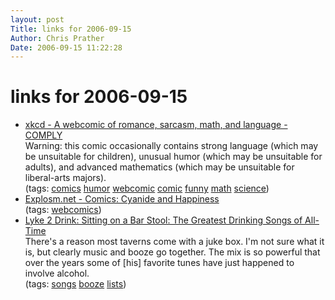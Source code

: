 ```yaml
---
layout: post
Title: links for 2006-09-15  
Author: Chris Prather
Date: 2006-09-15 11:22:28
---
```


# links for 2006-09-15
<ul class="delicious">
	<li>
		<div class="delicious-link"><a href="http://xkcd.com/">xkcd - A webcomic of romance, sarcasm, math, and language - COMPLY</a></div>
		<div class="delicious-extended">
Warning: this comic occasionally contains strong language (which may be unsuitable for children), unusual humor (which may be unsuitable for adults), and advanced mathematics (which may be unsuitable for liberal-arts majors).</div>
		<div class="delicious-tags">(tags: <a href="http://del.icio.us/perigrin/comics">comics</a> <a href="http://del.icio.us/perigrin/humor">humor</a> <a href="http://del.icio.us/perigrin/webcomic">webcomic</a> <a href="http://del.icio.us/perigrin/comic">comic</a> <a href="http://del.icio.us/perigrin/funny">funny</a> <a href="http://del.icio.us/perigrin/math">math</a> <a href="http://del.icio.us/perigrin/science">science</a>)</div>
	</li>
	<li>
		<div class="delicious-link"><a href="http://www.explosm.net/comics/658/">Explosm.net - Comics: Cyanide and Happiness</a></div>
		<div class="delicious-tags">(tags: <a href="http://del.icio.us/perigrin/webcomics">webcomics</a>)</div>
	</li>
	<li>
		<div class="delicious-link"><a href="http://lyke2drink.blogspot.com/2006/08/sitting-on-bar-stool-greatest-drinking.html">Lyke 2 Drink: Sitting on a Bar Stool: The Greatest Drinking Songs of All-Time</a></div>
		<div class="delicious-extended">There's a reason most taverns come with a juke box. I'm not sure what it is, but clearly music and booze go together. The mix is so powerful that over the years some of [his] favorite tunes have just happened to involve alcohol.</div>
		<div class="delicious-tags">(tags: <a href="http://del.icio.us/perigrin/songs">songs</a> <a href="http://del.icio.us/perigrin/booze">booze</a> <a href="http://del.icio.us/perigrin/lists">lists</a>)</div>
	</li>
</ul>

